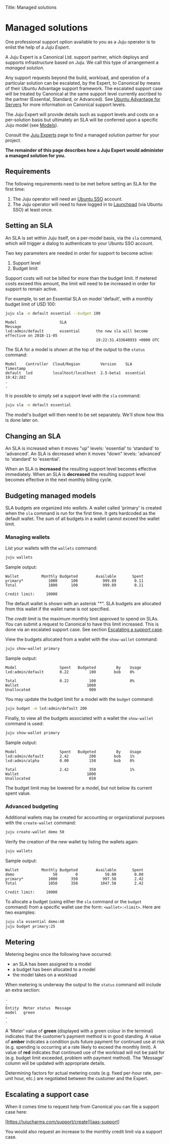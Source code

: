 Title: Managed solutions

# Managed solutions

One professional support option available to you as a Juju operator is to
enlist the help of a *Juju Expert*.

A Juju Expert is a Canonical Ltd. support partner, which deploys and supports
infrastructure based on Juju. We call this type of arrangement a *managed
solution*.

Any support requests beyond the build, workload, and operation of a particular
solution can be escalated, by the Expert, to Canonical by means of their Ubuntu
Advantage support framework. The escalated support case will be treated by
Canonical at the same support level currently ascribed to the partner
(Essential, Standard, or Advanced). See
[Ubuntu Advantage for Servers][ubuntu-advantage-servers] for more information
on Canonical support levels.

The Juju Expert will provide details such as support levels and costs on a
per-solution basis but ultimately an SLA will be conferred upon a specific Juju
model (see [Models][models]).

Consult the [Juju Experts][juju-experts] page to find a managed solution
partner for your project.

**The remainder of this page describes how a Juju Expert would administer a
managed solution for you.**

## Requirements

The following requirements need to be met before setting an SLA for the first
time:

 1. The Juju operator will need an [Ubuntu SSO][ubuntu-sso] account.
 1. The Juju operator will need to have logged in to [Launchpad][launchpad]
    (via Ubuntu SSO) at least once.

## Setting an SLA

An SLA is set within Juju itself, on a per-model basis, via the `sla` command,
which will trigger a dialog to authenticate to your Ubuntu SSO account.

Two key parameters are needed in order for support to become active:

 1. Support level
 1. Budget limit

Support costs will not be billed for more than the budget limit. If metered
costs exceed this amount, the limit will need to be increased in order for
support to remain active.

For example, to set an Essential SLA on model 'default', with a monthly budget
limit of USD 100:

```bash
juju sla -m default essential --budget 100
```

```no-highlight
Model                   SLA                                                        Message
lxd:admin/default       essential       the new sla will become effective on 2018-11-05   
                                        19:22:31.433640933 +0000 UTC
```

The SLA for a model is shown at the top of the output to the `status` command:

```
Model    Controller  Cloud/Region         Version    SLA        Timestamp
default  lxd         localhost/localhost  2.5-beta1  essential  19:42:28Z
.
.
```

It is possible to simply set a support level with the `sla` command:

```bash
juju sla -m default essential
```

The model's budget will then need to be set separately. We'll show how this is
done later on.

## Changing an SLA

An SLA is increased when it moves "up" levels: 'essential' to 'standard' to
'advanced'. An SLA is decreased when it moves "down" levels: 'advanced' to
'standard' to 'essential'.

When an SLA is **increased** the resulting support level becomes effective
immediately. When an SLA is **decreased** the resulting support level becomes
effective in the next monthly billing cycle.

## Budgeting managed models

SLA budgets are organized into *wallets*. A wallet called 'primary' is created
when the `sla` command is run for the first time. It gets hardcoded as the
default wallet. The sum of all budgets in a wallet cannot exceed the wallet
limit.

### Managing wallets

List your wallets with the `wallets` command:

```bash
juju wallets
```

Sample output:

```no-highlight
Wallet          Monthly Budgeted        Available       Spent
primary*           1000      100           999.89        0.11
Total              1000      100           999.89        0.11
                                                             
Credit limit:     10000
```

The default wallet is shown with an asterisk "\*". SLA budgets are allocated
from this wallet if the wallet name is not specified.

The *credit limit* is the maximum monthly limit approved to spend on SLAs. You
can submit a request to Canonical to have this limit increased. This is done
via an escalated support case. See section
[Escalating a support case][#escalating-a-support-case].

View the budgets allocated from a wallet with the `show-wallet` command:

```bash
juju show-wallet primary
```

Sample output:

```no-highlight
Model                   Spent   Budgeted         By    Usage
lxd:admin/default       0.22         100        bob    0%   
                                                            
Total                   0.22         100               0%   
Wallet                              1000                    
Unallocated                          900
```

You may update the budget limit for a model with the `budget` command:

```bash
juju budget -m lxd:admin/default 200
```

Finally, to view all the budgets associated with a wallet the `show-wallet`
command is used:

```bash
juju show-wallet primary
```

Sample output:

```
Model                   Spent   Budgeted         By    Usage
lxd:admin/default       2.42         200        bob    1%   
lxd:admin/alpha         0.00         150        bob    0%   
                                                            
Total                   2.42         350               1%   
Wallet                              1000                    
Unallocated                          650
```

The budget limit may be lowered for a model, but not below its current spent
value.

### Advanced budgeting

Additional wallets may be created for accounting or organizational purposes
with the `create-wallet` command:

```bash
juju create-wallet demo 50
```

Verify the creation of the new wallet by listing the wallets again:

```bash
juju wallets
```

Sample output:

```no-highlight
Wallet          Monthly Budgeted        Available       Spent
demo                 50        0            50.00        0.00
primary*           1000      350           997.58        2.42
Total              1050      350          1047.58        2.42
                                                             
Credit limit:     10000
```

To allocate a budget (using either the `sla` command or the `budget` command)
from a specific wallet use the form: `<wallet>:<limit>`. Here are two
examples:

```bash
juju sla essential demo:40
juju budget primary:25
```

## Metering

Metering begins once the following have occurred:

 - an SLA has been assigned to a model
 - a budget has been allocated to a model
 - the model takes on a workload
 
When metering is underway the output to the `status` command will include an
extra section:

```no-highlight
.
.
Entity  Meter status  Message
model   green
.
.
```

A 'Meter' value of **green** (displayed with a green colour in the terminal)
indicates that the customer’s payment method is in good standing. A value of
**amber** indicates a condition puts future payment for continued use at risk
(e.g. spending is occurring at a rate likely to exceed the monthly limit). A
value of **red** indicates that continued use of the workload will not be paid
for (e.g. budget limit exceeded, problem with payment method). The 'Message'
column will be updated with appropriate details.

Determining factors for actual metering costs (e.g. fixed per-hour rate,
per-unit hour, etc.) are negotiated between the customer and the Expert.

## Escalating a support case

When it comes time to request help from Canonical you can file a support case
here:

[https://jujucharms.com/support/create][jaas-support]

You would also request an increase to the monthly credit limit via a support
case.


<!-- LINKS -->

[juju-experts]: https://jujucharms.com/experts
[ubuntu-advantage-servers]: https://www.ubuntu.com/support/plans-and-pricing#server
[models]: ./models.md
[ubuntu-sso]: https://login.ubuntu.com/+login
[launchpad]: https://launchpad.net/+login
[jaas-support]: https://jujucharms.com/support/create
[#escalating-a-support-case]: #escalating-a-support-case
